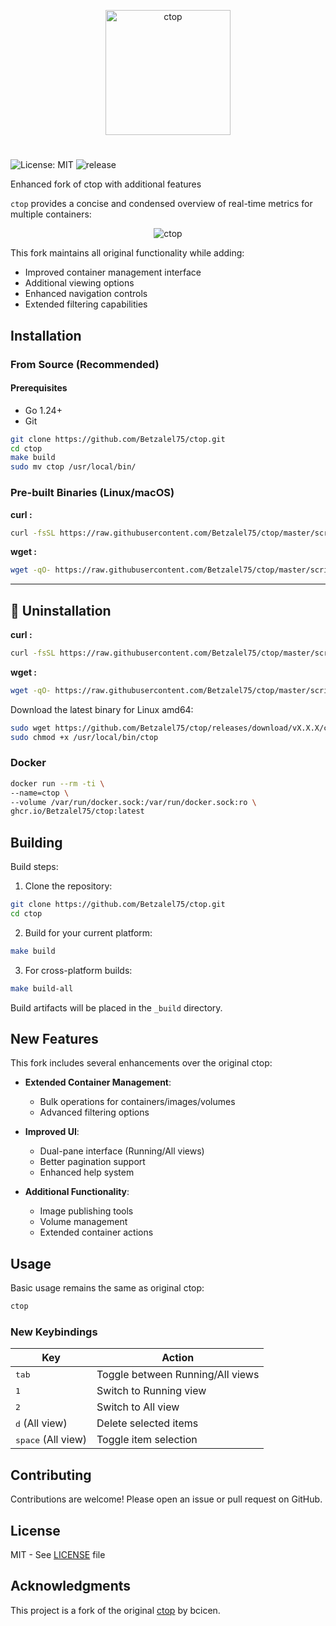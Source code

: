 <p align="center"><img width="200px" src="/_docs/img/logo.png" alt="ctop"/></p>

#

![License: MIT](https://img.shields.io/badge/license-MIT-blue)
![release](https://img.shields.io/github/v/release/Betzalel75/ctop)

Enhanced fork of ctop with additional features

`ctop` provides a concise and condensed overview of real-time metrics for multiple containers:
<p align="center"><img src="_docs/img/grid.gif" alt="ctop"/></p>

This fork maintains all original functionality while adding:
- Improved container management interface
- Additional viewing options
- Enhanced navigation controls
- Extended filtering capabilities

## Installation

### From Source (Recommended)

#### Prerequisites
- Go 1.24+
- Git

```bash
git clone https://github.com/Betzalel75/ctop.git
cd ctop
make build
sudo mv ctop /usr/local/bin/
```

### Pre-built Binaries (Linux/macOS)


**curl :**

```bash
curl -fsSL https://raw.githubusercontent.com/Betzalel75/ctop/master/scripts/install.sh | sh
````

**wget :**

```bash
wget -qO- https://raw.githubusercontent.com/Betzalel75/ctop/master/scripts/install.sh | sh
```

---

## 🧹 Uninstallation

**curl :**

```bash
curl -fsSL https://raw.githubusercontent.com/Betzalel75/ctop/master/scripts/uninstall.sh | sh
```

**wget :**

```bash
wget -qO- https://raw.githubusercontent.com/Betzalel75/ctop/master/scripts/uninstall.sh | sh
```


Download the latest binary for Linux amd64:

```bash
sudo wget https://github.com/Betzalel75/ctop/releases/download/vX.X.X/ctop-X.X.X-linux-amd64 -O /usr/local/bin/ctop
sudo chmod +x /usr/local/bin/ctop
```

### Docker

```bash
docker run --rm -ti \
--name=ctop \
--volume /var/run/docker.sock:/var/run/docker.sock:ro \
ghcr.io/Betzalel75/ctop:latest
```

## Building

Build steps:

1. Clone the repository:
```bash
git clone https://github.com/Betzalel75/ctop.git
cd ctop
```

2. Build for your current platform:
```bash
make build
```

3. For cross-platform builds:
```bash
make build-all
```

Build artifacts will be placed in the `_build` directory.

## New Features

This fork includes several enhancements over the original ctop:

- **Extended Container Management**:
  - Bulk operations for containers/images/volumes
  - Advanced filtering options

- **Improved UI**:
  - Dual-pane interface (Running/All views)
  - Better pagination support
  - Enhanced help system

- **Additional Functionality**:
  - Image publishing tools
  - Volume management
  - Extended container actions

## Usage

Basic usage remains the same as original ctop:

```bash
ctop
```

### New Keybindings

| Key | Action |
|-----|--------|
| <kbd>tab</kbd> | Toggle between Running/All views |
| <kbd>1</kbd> | Switch to Running view |
| <kbd>2</kbd> | Switch to All view |
| <kbd>d</kbd> (All view) | Delete selected items |
| <kbd>space</kbd> (All view) | Toggle item selection |

## Contributing

Contributions are welcome! Please open an issue or pull request on GitHub.

## License

MIT - See [LICENSE](LICENSE) file

## Acknowledgments

This project is a fork of the original [ctop](https://github.com/bcicen/ctop) by bcicen.

